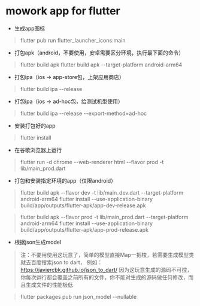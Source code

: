 # mowork app for flutter

- 生成app图标

> flutter pub run flutter_launcher_icons:main

- 打包apk（android，不要使用，安卓需要区分环境，执行最下面的命令）

> flutter build apk
> flutter build apk --target-platform android-arm64

- 打包ipa（ios -> app-store包，上架应用商店）

> flutter build ipa --release

- 打包ipa（ios -> ad-hoc包，给测试机型使用）

> flutter build ipa --release --export-method=ad-hoc

- 安装打包好的app

> flutter install

- 在谷歌浏览器上运行

> flutter run -d chrome --web-renderer html --flavor prod -t lib/main_prod.dart

- 打包和安装指定环境的app（仅限android）

> flutter build apk --flavor dev -t lib/main_dev.dart --target-platform android-arm64
> flutter install --use-application-binary build/app/outputs/flutter-apk/app-dev-release.apk

> flutter build apk --flavor prod -t lib/main_prod.dart --target-platform android-arm64
> flutter install --use-application-binary build/app/outputs/flutter-apk/app-prod-release.apk

- 根据json生成model

> 注：不要用使用这玩意了，简单的模型直接Map一把梭，若需要生成模型类就去百度搜索json to dart，
> 例如：https://javiercbk.github.io/json_to_dart/
> 因为这玩意生成的源码不可控，你每次运行都会覆盖之前所有的文件，你不能对生成的源码做任何修改，而且生成文件的性能极低

> flutter packages pub run json_model --nullable
